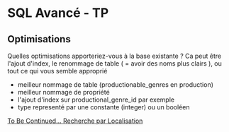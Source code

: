 # SQL Avancé - TP

## Optimisations

Quelles optimisations apporteriez-vous à la base existante ?
Ca peut être l'ajout d'index, le renommage de table ( = avoir des noms plus clairs ), ou tout ce qui vous semble approprié

-   meilleur nommage de table (productionable_genres en production)
-   meilleur nommage de propriété
-   l'ajout d'index sur productional_genre_id par exemple
-   type representé par une constante (integer) ou un booléen

[To Be Continued... Recherche par Localisation](./6-Recherche-Par-Localisation.md)
